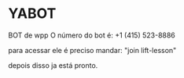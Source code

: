 # YABOT
BOT de wpp
O número do bot é: +1 (415) 523-8886

para acessar ele é preciso mandar: "join lift-lesson"

depois disso ja está pronto.
